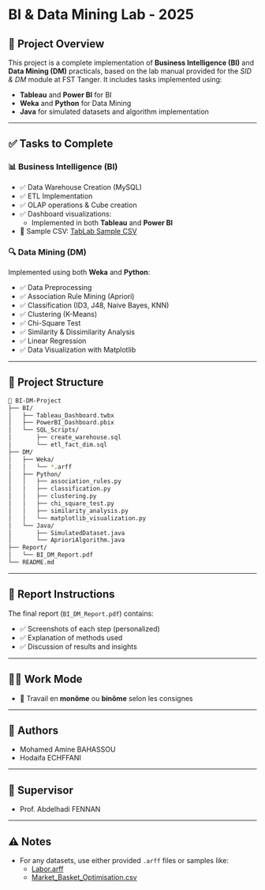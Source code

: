 # BI & Data Mining Lab - 2025

## 🧠 Project Overview

This project is a complete implementation of **Business Intelligence (BI)** and **Data Mining (DM)** practicals, based on the lab manual provided for the _SID & DM_ module at FST Tanger. It includes tasks implemented using:

- **Tableau** and **Power BI** for BI
- **Weka** and **Python** for Data Mining
- **Java** for simulated datasets and algorithm implementation

---

## ✅ Tasks to Complete

### 📊 Business Intelligence (BI)
- ✅ Data Warehouse Creation (MySQL)
- ✅ ETL Implementation
- ✅ OLAP operations & Cube creation
- ✅ Dashboard visualizations:
  - Implemented in both **Tableau** and **Power BI**
- 📁 Sample CSV: [TabLab Sample CSV](https://www.tablab.app/csv/sample)

### 🔍 Data Mining (DM)
Implemented using both **Weka** and **Python**:

- ✅ Data Preprocessing
- ✅ Association Rule Mining (Apriori)
- ✅ Classification (ID3, J48, Naive Bayes, KNN)
- ✅ Clustering (K-Means)
- ✅ Chi-Square Test
- ✅ Similarity & Dissimilarity Analysis
- ✅ Linear Regression
- ✅ Data Visualization with Matplotlib

---

## 📂 Project Structure

```bash
📁 BI-DM-Project
├── BI/
│   ├── Tableau_Dashboard.twbx
│   ├── PowerBI_Dashboard.pbix
│   └── SQL_Scripts/
│       ├── create_warehouse.sql
│       └── etl_fact_dim.sql
├── DM/
│   ├── Weka/
│   │   └── *.arff
│   ├── Python/
│   │   ├── association_rules.py
│   │   ├── classification.py
│   │   ├── clustering.py
│   │   ├── chi_square_test.py
│   │   ├── similarity_analysis.py
│   │   └── matplotlib_visualization.py
│   └── Java/
│       ├── SimulatedDataset.java
│       └── AprioriAlgorithm.java
├── Report/
│   └── BI_DM_Report.pdf
└── README.md
```

---

## 📝 Report Instructions

The final report (`BI_DM_Report.pdf`) contains:

- ✅ Screenshots of each step (personalized)
- ✅ Explanation of methods used
- ✅ Discussion of results and insights

---

## 👨‍🔬 Work Mode

- 👤 Travail en **monôme** ou **binôme** selon les consignes

---

## 📌 Authors

- Mohamed Amine BAHASSOU
- Hodaifa ECHFFANI

---

## 📘 Supervisor

- Prof. Abdelhadi FENNAN

---

## ⚠️ Notes

- For any datasets, use either provided `.arff` files or samples like:
  - [Labor.arff](https://www.cs.waikato.ac.nz/ml/weka/datasets.html)
  - [Market_Basket_Optimisation.csv](https://www.kaggle.com/datasets)

